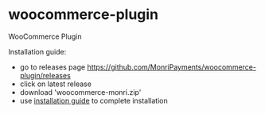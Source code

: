 # woocommerce-plugin
WooCommerce Plugin

Installation guide:
- go to releases page https://github.com/MonriPayments/woocommerce-plugin/releases
- click on latest release
- download 'woocommerce-monri.zip'
- use [installation guide](https://github.com/MonriPayments/woocommerce-plugin/raw/master/Monri_woocommerce_postavke.pdf) to complete installation
